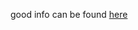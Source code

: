 good info can be found [here](https://prismic.io/blog/nextjs-seo-tutorial#using-an-excellent-seo-library-nextseo)
